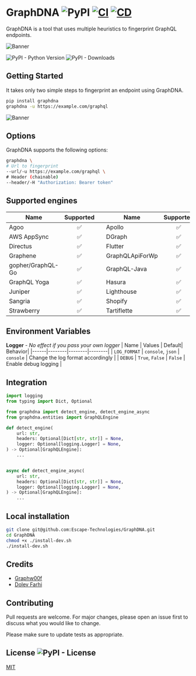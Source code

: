 # GraphDNA ![PyPI](https://img.shields.io/pypi/v/GraphDNA) [![CI](https://github.com/Escape-Technologies/GraphDNA/actions/workflows/ci.yaml/badge.svg)](https://github.com/Escape-Technologies/GraphDNA/actions/workflows/ci.yaml) [![CD](https://github.com/Escape-Technologies/GraphDNA/actions/workflows/cd.yaml/badge.svg)](https://github.com/Escape-Technologies/GraphDNA/actions/workflows/cd.yaml)

GraphDNA is a tool that uses multiple heuristics to fingerprint GraphQL endpoints.

![Banner](docs/banner.png)

![PyPI - Python Version](https://img.shields.io/pypi/pyversions/GraphDNA)
![PyPI - Downloads](https://img.shields.io/pypi/dm/GraphDNA)

## Getting Started

It takes only two simple steps to fingerprint an endpoint using GraphDNA.

```bash
pip install graphdna
graphdna -u https://example.com/graphql
```

![Banner](docs/hackerone.png)

## Options

GraphDNA supports the following options:

```bash
graphdna \ 
# Url to fingerprint
--url/-u https://example.com/graphql \
# Header (chainable)
--header/-H "Authorization: Bearer token"
```

## Supported engines

| Name | Supported |   | Name | Supported |   | Name | Supported |
|------|:---------:|---|------|:---------:|---|------|:---------:|
| Agoo | ✅ | | Apollo | ✅ | | Ariadne | ✅ |
| AWS AppSync | ✅ | | DGraph | ✅ | | Dianajl | ✅ |
| Directus | ✅ | | Flutter | ✅ | | GQLGen | ✅ |
| Graphene | ✅ | | GraphQLApiForWp | ✅ | | GraphQL-Go | ✅ |
| gopher/GraphQL-Go | ✅ | | GraphQL-Java | ✅ | | GraphQL-PHP | ✅ |
| GraphQL Yoga | ✅ | | Hasura | ✅ | | HyperGraphQL | ✅ |
| Juniper | ✅ | | Lighthouse | ✅ | | GraphQL Ruby | ✅ |
| Sangria | ✅ | | Shopify | ✅ | | Stepzen | ✅ |
| Strawberry | ✅ | | Tartiflette | ✅ | | WPGraphQL | ✅ |

## Environment Variables

**Logger** - *No effect if you pass your own logger*
| Name | Values  | Default| Behavior|
|------|--------|--------|--------|
| `LOG_FORMAT` | `console`, `json` | `console` | Change the log format accordingly |
| `DEBUG` | `True`, `False` | `False` | Enable debug logging |

## Integration

```python
import logging
from typing import Dict, Optional

from graphdna import detect_engine, detect_engine_async
from graphdna.entities import GraphQLEngine

def detect_engine(
    url: str,
    headers: Optional[Dict[str, str]] = None,
    logger: Optional[logging.Logger] = None,
) -> Optional[GraphQLEngine]:
    ...


async def detect_engine_async(
    url: str,
    headers: Optional[Dict[str, str]] = None,
    logger: Optional[logging.Logger] = None,
) -> Optional[GraphQLEngine]:
    ...
```
## Local installation

```bash
git clone git@github.com:Escape-Technologies/GraphDNA.git
cd GraphDNA
chmod +x ./install-dev.sh
./install-dev.sh
```

## Credits

* [Graphw00f](https://github.com/dolevf/graphw00f)
* [Dolev Farhi](https://github.com/dolevf)

## Contributing

Pull requests are welcome. For major changes, please open an issue first to discuss what you would like to change.

Please make sure to update tests as appropriate.

## License ![PyPI - License](https://img.shields.io/pypi/l/GraphDNA)

[MIT](https://choosealicense.com/licenses/mit/)
